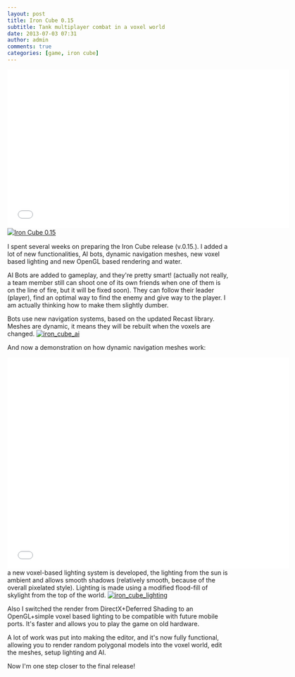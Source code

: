 ```yaml
---
layout: post
title: Iron Cube 0.15
subtitle: Tank multiplayer combat in a voxel world
date: 2013-07-03 07:31
author: admin
comments: true
categories: [game, iron cube]
---
```

<div class="videoWrapper"><iframe width="640" height="360" src="//www.youtube.com/embed/gOde2vm685M" frameborder="0" allowfullscreen></iframe></div>
<a style="line-height: 1.4;" title="Download Iron Cube 0.15 - Mod DB" href="http://www.moddb.com/games/iron-cube/downloads/iron-cube-015" target="_blank"><img alt="Iron Cube 0.15" src="http://button.moddb.com/download/medium/56386.png" /></a>

I spent several weeks on preparing the Iron Cube release (v.0.15.). I added a lot of new functionalities, AI bots, dynamic navigation meshes, new voxel based lighting and new OpenGL based rendering and water.

AI Bots are added to gameplay, and they're pretty smart! (actually not really, a team member still can shoot one of its own friends when one of them is on the line of fire, but it will be fixed soon). They can follow their leader (player), find an optimal way to find the enemy and give way to the player. I am actually thinking how to make them slightly dumber.

Bots use new navigation systems, based on the updated Recast library. Meshes are dynamic, it means they will be rebuilt when the voxels are changed.
<a href="/blog/images/uploads/2013/07/iron_cube_ai.jpg"><img class="image featured" alt="iron_cube_ai" src="/blog/images/uploads/2013/07/iron_cube_ai.jpg"/></a>

And now a demonstration on how dynamic navigation meshes work:
<div class="videoWrapper"><iframe src="//www.youtube.com/embed/I1bS-wjuFks?rel=0" height="480" width="640" allowfullscreen="" frameborder="0"></iframe></div>
a new voxel-based lighting system is developed, the lighting from the sun is ambient and allows smooth shadows (relatively smooth, because of the overall pixelated style). Lighting is made using a modified flood-fill of skylight from the top of the world.
<a href="/blog/images/uploads/2013/07/iron_cube_lighting.jpg"><img class="image featured" alt="iron_cube_lighting" src="/blog/images/uploads/2013/07/iron_cube_lighting.jpg"/></a>

Also I switched the render from DirectX+Deferred Shading to an OpenGL+simple voxel based lighting to be compatible with future mobile ports. It's faster and allows you to play the game on old hardware.

A lot of work was put into making the editor, and it's now fully functional, allowing you to render random polygonal models into the voxel world, edit the meshes, setup lighting and AI.

Now I'm one step closer to the final release!

